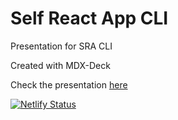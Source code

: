 # Self React App CLI

Presentation for SRA CLI

Created with MDX-Deck

Check the presentation [here](http:/sra.mau.sh)

[![Netlify Status](https://api.netlify.com/api/v1/badges/af7d972d-9d50-4077-b47c-19c26e5d8344/deploy-status)](https://app.netlify.com/sites/awesome-ptolemy-58e17c/deploys)
